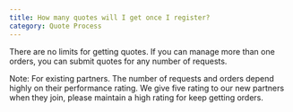 ```yaml
---
title: How many quotes will I get once I register?
category: Quote Process
---
```


There are no limits for getting quotes. If you can manage more than one orders, you can submit quotes for any number of requests.

Note: For existing partners. The number of requests and orders depend highly on their performance rating.
We give five rating to our new partners when they join, please maintain a high rating for keep getting orders.
